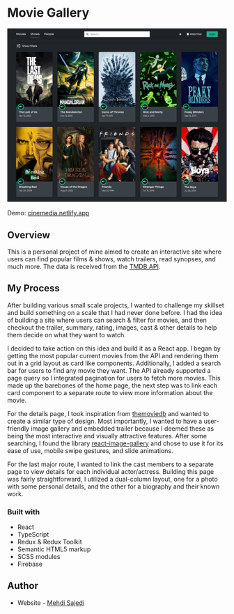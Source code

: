 # Movie Gallery

![Design preview](./preview.png)

Demo: [cinemedia.netlify.app](https://cinemedia.netlify.app/)

## Overview

This is a personal project of mine aimed to create an interactive site where users can find popular films & shows, watch trailers, read synopses, and much more. The data is received from the [TMDB API](https://developers.themoviedb.org/3/getting-started/introduction).

## My Process

After building various small scale projects, I wanted to challenge my skillset and build something on a scale that I had never done before. I had the idea of building a site where users can search & filter for movies, and then checkout the trailer, summary, rating, images, cast & other details to help them decide on what they want to watch.

I decided to take action on this idea and build it as a React app. I began by getting the most popular current movies from the API and rendering them out in a grid layout as card like components. Additionally, I added a search bar for users to find any movie they want. The API already supported a page query so I integrated pagination for users to fetch more movies. This made up the barebones of the home page, the next step was to link each card component to a separate route to view more information about the movie.

For the details page, I took inspiration from [themoviedb](https://www.themoviedb.org/tv/1396-breaking-bad) and wanted to create a similar type of design. Most importantly, I wanted to have a user-friendly image gallery and embedded trailer because I deemed these as being the most interactive and visually attractive features. After some searching, I found the library [react-image-gallery](https://github.com/xiaolin/react-image-gallery) and chose to use it for its ease of use, mobile swipe gestures, and slide animations.

For the last major route, I wanted to link the cast members to a separate page to view details for each individual actor/actress. Building this page was fairly straightforward, I utilized a dual-column layout, one for a photo with some personal details, and the other for a biography and their known work.

### Built with

- React
- TypeScript
- Redux & Redux Toolkit
- Semantic HTML5 markup
- SCSS modules
- Firebase

## Author

- Website - [Mehdi Sajedi](https://mehdisajedi.com/)
